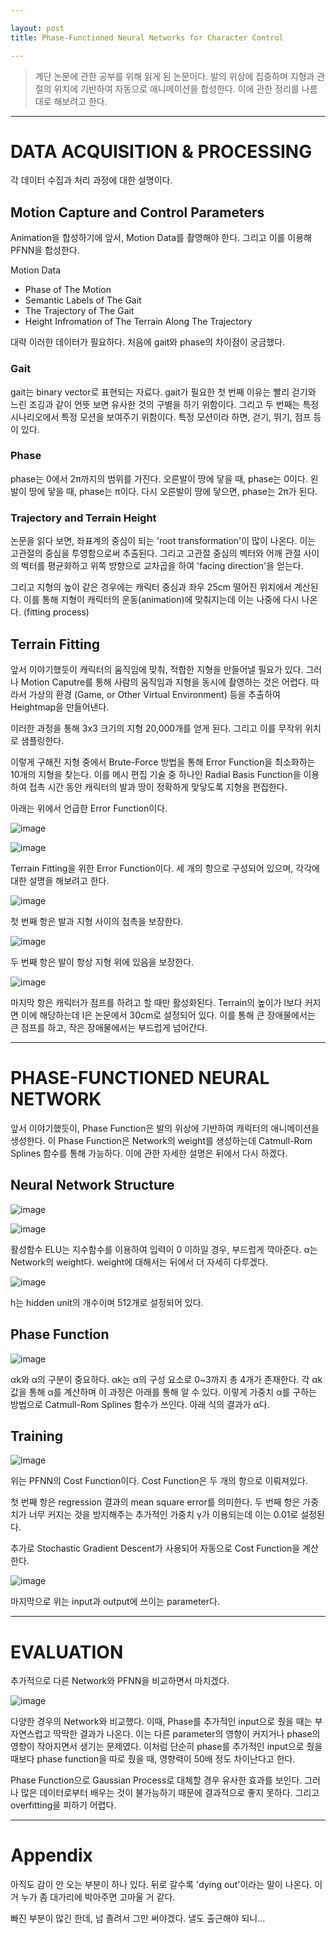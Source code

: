 ```yaml
---

layout: post
title: Phase-Functioned Neural Networks for Character Control

---
```


> 계단 논문에 관한 공부를 위해 읽게 된 논문이다. 발의 위상에 집중하며 지형과 관절의 위치에 기반하여 자동으로 애니메이션을 합성한다. 이에 관한 정리를 나름대로 해보려고 한다.

-----

# DATA ACQUISITION & PROCESSING

각 데이터 수집과 처리 과정에 대한 설명이다.

## Motion Capture and Control Parameters 

Animation을 합성하기에 앞서, Motion Data를 촬영해야 한다.
그리고 이를 이용해 PFNN을 합성한다.

Motion Data
* Phase of The Motion
* Semantic Labels of The Gait
* The Trajectory of The Gait
* Height Infromation of The Terrain Along The Trajectory

대략 이러한 데이터가 필요하다.
처음에 gait와 phase의 차이점이 궁금했다.

### Gait

gait는 binary vector로 표현되는 자료다.
gait가 필요한 첫 번째 이유는 빨리 걷기와 느린 조깅과 같이 언뜻 보면 유사한 것의 구별을 하기 위함이다.
그리고 두 번째는 특정 시나리오에서 특정 모션을 보여주기 위함이다.
특정 모션이라 하면, 걷기, 뛰기, 점프 등이 있다.

### Phase

phase는 0에서 2π까지의 범위를 가진다.
오른발이 땅에 닿을 때, phase는 0이다.
왼발이 땅에 닿을 때, phase는 π이다.
다시 오른발이 땅에 닿으면, phase는 2π가 된다.

### Trajectory and Terrain Height

논문을 읽다 보면, 좌표계의 중심이 되는 'root transformation'이 많이 나온다. 
이는 고관절의 중심을 투영함으로써 추출된다.
그리고 고관절 중심의 벡터와 어깨 관절 사이의 벡터를 평균화하고 위쪽 방향으로 교차곱을 하여 'facing direction'을 얻는다.

그리고 지형의 높이 같은 경우에는 캐릭터 중심과 좌우 25cm 떨어진 위치에서 계산된다.
이를 통해 지형이 캐릭터의 운동(animation)에 맞춰지는데 이는 나중에 다시 나온다. (fitting process)

## Terrain Fitting

앞서 이야기했듯이 캐릭터의 움직임에 맞춰, 적합한 지형을 만들어낼 필요가 있다.
그러나 Motion Caputre를 통해 사람의 움직임과 지형을 동시에 촬영하는 것은 어렵다.
따라서 가상의 환경 (Game, or Other Virtual Environment) 등을 추출하여 Heightmap을 만들어낸다. 

이러한 과정을 통해 3x3 크기의 지형 20,000개를 얻게 된다.
그리고 이를 무작위 위치로 샘플링한다.

이렇게 구해진 지형 중에서 Brute-Force 방법을 통해 Error Function을 최소화하는 10개의 지형을 찾는다.
이를 메시 편집 기술 중 하나인 Radial Basis Function을 이용하여 접촉 시간 동안 캐릭터의 발과 땅이 정확하게 맞닿도록 지형을 편집한다.

아래는 위에서 언급한 Error Function이다.

![image](https://user-images.githubusercontent.com/62225673/148991358-0dbfbeb9-d8fd-4fa3-be08-0ac6f610455c.png)

![image](https://user-images.githubusercontent.com/62225673/148990011-c7f27696-fad2-4084-93ec-2fd79ce1646b.png)

Terrain Fitting을 위한 Error Function이다.
세 개의 항으로 구성되어 있으며, 각각에 대한 설명을 해보려고 한다.

![image](https://user-images.githubusercontent.com/62225673/148990528-7777a5cb-0e20-4eca-b23d-f53d46c4108e.png)

첫 번째 항은 발과 지형 사이의 접촉을 보장한다. 

![image](https://user-images.githubusercontent.com/62225673/148990584-66daf8b3-2be4-44ee-babf-d2b6ce7a1652.png)

두 번째 항은 발이 항상 지형 위에 있음을 보장한다.

![image](https://user-images.githubusercontent.com/62225673/148990669-6a15ba25-5407-4520-9a57-f19531281b12.png)

마지막 항은 캐릭터가 점프를 하려고 할 때만 활성화된다.
Terrain의 높이가 l보다 커지면 이에 해당하는데 l은 논문에서 30cm로 설정되어 있다.
이를 통해 큰 장애물에서는 큰 점프를 하고, 작은 장애물에서는 부드럽게 넘어간다.

-----

# PHASE-FUNCTIONED NEURAL NETWORK

앞서 이야기했듯이, Phase Function은 발의 위상에 기반하여 캐릭터의 애니메이션을 생성한다.
이 Phase Function은 Network의 weight를 생성하는데 Catmull-Rom Splines 함수를 통해 가능하다.
이에 관한 자세한 설명은 뒤에서 다시 하겠다.

## Neural Network Structure

![image](https://user-images.githubusercontent.com/62225673/148992770-c0d418b6-be35-403e-bf0d-e2527b861773.png)

![image](https://user-images.githubusercontent.com/62225673/148993300-f8ef2fed-5245-4977-9e03-b992a6dc0f27.png)

활성함수 ELU는 지수함수를 이용하여 입력이 0 이하일 경우, 부드럽게 깍아준다.
α는 Network의 weight다. weight에 대해서는 뒤에서 더 자세히 다루겠다.

![image](https://user-images.githubusercontent.com/62225673/148993060-320cdf16-c35d-4fab-bcd8-d99c38780225.png)

h는 hidden unit의 개수이며 512개로 설정되어 있다. 

## Phase Function

![image](https://user-images.githubusercontent.com/62225673/148993795-1e212e2d-ec98-451c-bb90-b06bb5bf565b.png)

αk와 α의 구분이 중요하다.
αk는 α의 구성 요소로 0~3까지 총 4개가 존재한다. 
각 αk값을 통해 α를 계산하며 이 과정은 아래를 통해 알 수 있다.
이렇게 가중치 α를 구하는 방법으로 Catmull-Rom Splines 함수가 쓰인다.
아래 식의 결과가 α다.

## Training

![image](https://user-images.githubusercontent.com/62225673/148994182-ba930a81-51bd-45e6-accb-567b132f399d.png)

위는 PFNN의 Cost Function이다.
Cost Function은 두 개의 항으로 이뤄져있다.

첫 번째 항은 regression 결과의 mean square error를 의미한다.
두 번째 항은 가중치가 너무 커지는 것을 방지해주는 추가적인 가중치 γ가 이용되는데 이는 0.01로 설정된다.

추가로 Stochastic Gradient Descent가 사용되어 자동으로 Cost Function을 계산한다.

![image](https://user-images.githubusercontent.com/62225673/148995009-4a28ec1b-ff37-4764-b019-1e97e4a0d82b.png)

마지막으로 위는 input과 output에 쓰이는 parameter다.

-----

# EVALUATION

추가적으로 다른 Network와 PFNN을 비교하면서 마치겠다.

![image](https://user-images.githubusercontent.com/62225673/148995256-46e96370-622e-4937-b4d1-61eb4ac36f4a.png)

다양한 경우의 Network와 비교했다.
이때, Phase를 추가적인 input으로 줬을 때는 부자연스럽고 딱딱한 결과가 나온다.
이는 다른 parameter의 영향이 커지거나 phase의 영향이 작아지면서 생기는 문제였다.
이처럼 단순히 phase를 추가적인 input으로 줬을 때보다 phase function을 따로 줬을 때, 영향력이 50배 정도 차이난다고 한다.

Phase Function으로 Gaussian Process로 대체할 경우 유사한 효과를 보인다.
그러나 많은 데이터로부터 배우는 것이 불가능하기 때문에 결과적으로 좋지 못하다.
그리고 overfitting을 피하기 어렵다.

-----

# Appendix

아직도 감이 안 오는 부분이 하나 있다.
뒤로 갈수록 'dying out'이라는 말이 나온다.
이거 누가 좀 대가리에 박아주면 고마울 거 같다.

빠진 부분이 많긴 한데, 넘 졸려서 그만 써야겠다.
낼도 출근해야 되니...